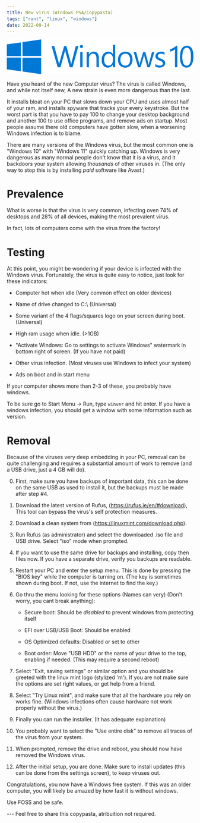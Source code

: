 ```yaml
---
title: New virus (Windows PSA/Copypasta)
tags: ["rant", "linux", "windows"]
date: 2022-09-14
---
```


![Windows 10 logo](./windows10.svg)

Have you heard of the new Computer virus? The virus is called Windows, and 
while not itself new, A new strain is even more dangerous than the last.

It installs bloat on your PC that slows down your CPU and uses almost half of 
your ram, and installs spyware that tracks your every keystroke. But the worst 
part is that you have to pay 100 to change your desktop background and another 
100 to use office programs, and remove ads on startup. Most people assume there
old computers have gotten slow, when a worsening Windows infection is to blame.

There are many versions of the Windows virus, but the most common one is 
"Windows 10" with "Windows 11" quickly catching up. Windows is very dangerous 
as many normal people don't know that it is a virus, and it backdoors your 
system allowing *thousands* of other viruses in. (The only way to stop this is 
by installing *paid* software like Avast.)

# Prevalence

What is worse is that the virus is very common, infecting oven 74% of desktops 
and 28% of all devices, making the most prevalent virus.

In fact, lots of computers come with the virus from the factory!

# Testing

At this point, you might be wondering if your device is infected with the 
Windows virus. Fortunately, the virus is quite easy to notice, just look for 
these indicators:

- Computer hot when idle (Very common effect on older devices)

- Name of drive changed to C:\ (Universal)

- Some variant of the 4 flags/squares logo on your screen during boot. (Universal)

- High ram usage when idle. (>1GB)

- "Activate Windows: Go to settings to activate Windows" watermark in bottom right of screen. (If you have not paid)

- Other virus infection. (Most viruses use Windows to infect your system)

- Ads on boot and in start menu

If your computer shows more than 2-3 of these, you probably have windows.

To be sure go to Start Menu -> Run, type ``winver`` and hit enter.  If you have
a windows infection, you should get a window with some information such as version.

# Removal

Because of the viruses very deep embedding in your PC, removal can be quite 
challenging and requires a substantial amount of work to remove (and a USB drive,
just a 4 GB will do).

0. First, make sure you have backups of important data, this can be done on the 
same USB as used to install it, but the backups must be made after step \#4.

1. Download the latest version of Rufus, (https://rufus.ie/en/#download), This 
tool can bypass the virus's self protection measures.

2. Download a clean system from (https://linuxmint.com/download.php).

3. Run Rufus (as administrator) and select the downloaded .iso file and USB 
drive. Select "iso" mode when prompted.

4. If you want to use the same drive for backups and installing, copy then 
files now. If you have a separate drive, verify you backups are readable.

5. Restart your PC and enter the setup menu. This is done by pressing the "BIOS key" 
while the computer is turning on. (The key is sometimes shown during boot. If 
not, use the internet to find the key.)

6. Go thru the menu looking for these options (Names can very) (Don't worry, 
you cant break anything):
	
	- Secure boot: Should be *disabled* to prevent windows from protecting itself
	
	- EFI over USB/USB Boot: Should be enabled

	- OS Optimized defaults: Disabled or set to other

	- Boot order: Move "USB HDD" or the name of your drive to the top, enabling if needed. (This may require a second reboot)

7. Select "Exit, saving settings" or similar option and you should be greeted 
with the linux mint logo (stylized 'm'). If you are not make sure the options 
are set right values, or get help from a friend.

8. Select "Try Linux mint", and make sure that all the hardware you rely on 
works fine. (Windows infections often cause hardware not work properly without 
the virus.)

9. Finally you can run the installer. (It has adequate explanation)

10. You probably want to select the "Use entire disk" to remove all traces of 
the virus from your system.

11. When prompted, remove the drive and reboot, you should now have removed the Windows virus.

12. After the initial setup, you are done. Make sure to install updates (this 
can be done from the settings screen), to keep viruses out.

Congratulations, you now have a Windows free system. If this was an older computer,
you will likely be amazed by how fast it is without windows.

Use FOSS and be safe.

--- Feel free to share this copypasta, atribuition not required.
